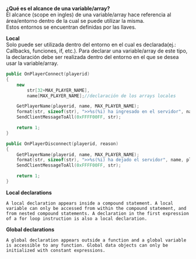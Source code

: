 **¿Qué es el alcance de una variable/array?**  
El alcance (scope en ingles) de una variable/array hace referencia al área/entorno dentro de la cual se puede utilizar la misma.  
Estos entornos se encuentran definidas por las llaves.

**Local**  
Solo puede ser utilizada dentro del entorno en el cual es declarada(ej.: Callbacks, funciones, if, etc.). Para declarar una variable/array de este tipo, la declaración debe ser realizada dentro del entorno en el que se desea usar la variable/array.



```cpp
public OnPlayerConnect(playerid)
{
    new
        str[32+MAX_PLAYER_NAME],
        name[MAX_PLAYER_NAME];//declaración de los arrays locales

    GetPlayerName(playerid, name, MAX_PLAYER_NAME);
    format(str, sizeof(str), ">>%s(%i) ha ingresado en el servidor", name, playerid);
    SendClientMessageToAll(0xFFFF00FF, str);

    return 1;
}

public OnPlayerDisconnect(playerid, reason)
{
    GetPlayerName(playerid, name, MAX_PLAYER_NAME);
    format(str, sizeof(str), ">>%s(%i) ha dejado el servidor", name, playerid);
    SendClientMessageToAll(0xFFFF00FF, str);

    return 1;
}
```

**Local declarations**

`A local declaration appears inside a compound statement. A local variable can only be accessed from within the compound statement, and from nested compound statements. A declaration in the first expression of a for loop instruction is also a local declaration.`

**Global declarations**

`A global declaration appears outside a function and a global variable is accessible to any function. Global data objects can only be initialized with constant expressions.`
